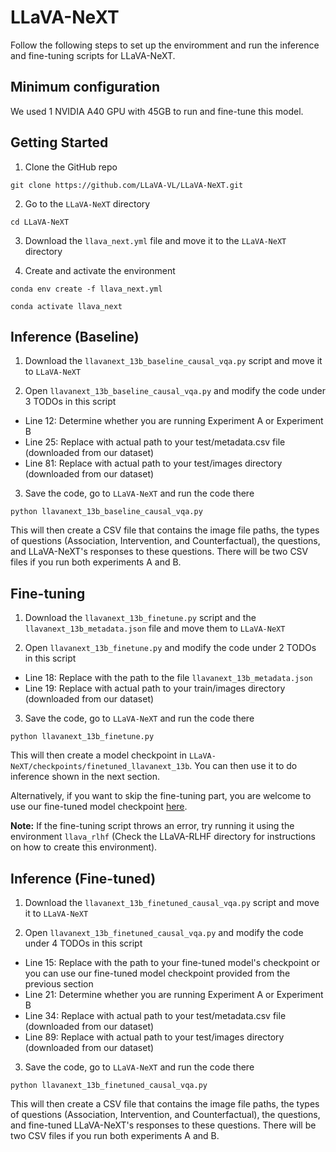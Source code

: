 # LLaVA-NeXT

Follow the following steps to set up the enviromment and run the inference and fine-tuning scripts for LLaVA-NeXT. 

## Minimum configuration

We used 1 NVIDIA A40 GPU with 45GB to run and fine-tune this model.

## Getting Started

1. Clone the GitHub repo

``git clone https://github.com/LLaVA-VL/LLaVA-NeXT.git``

2. Go to the ``LLaVA-NeXT`` directory
   
``cd LLaVA-NeXT``

3. Download the ``llava_next.yml`` file and move it to the ``LLaVA-NeXT`` directory

4. Create and activate the environment

``conda env create -f llava_next.yml``

``conda activate llava_next``

## Inference (Baseline)

1. Download the ``llavanext_13b_baseline_causal_vqa.py`` script and move it to ``LLaVA-NeXT``

2. Open ``llavanext_13b_baseline_causal_vqa.py`` and modify the code under 3 TODOs in this script

- Line 12: Determine whether you are running Experiment A or Experiment B
- Line 25: Replace with actual path to your test/metadata.csv file (downloaded from our dataset)
- Line 81: Replace with actual path to your test/images directory (downloaded from our dataset)

3. Save the code, go to ``LLaVA-NeXT`` and run the code there

``python llavanext_13b_baseline_causal_vqa.py``

This will then create a CSV file that contains the image file paths, the types of questions (Association, Intervention, and Counterfactual), the questions, and LLaVA-NeXT's responses to these questions. There will be two CSV files if you run both experiments A and B.

## Fine-tuning

1. Download the ``llavanext_13b_finetune.py`` script and the ``llavanext_13b_metadata.json`` file and move them to ``LLaVA-NeXT``

2. Open ``llavanext_13b_finetune.py`` and modify the code under 2 TODOs in this script

- Line 18: Replace with the path to the file ``llavanext_13b_metadata.json``
- Line 19: Replace with actual path to your train/images directory (downloaded from our dataset)

3. Save the code, go to ``LLaVA-NeXT`` and run the code there

``python llavanext_13b_finetune.py``

This will then create a model checkpoint in ``LLaVA-NeXT/checkpoints/finetuned_llavanext_13b``. You can then use it to do inference shown in the next section.

Alternatively, if you want to skip the fine-tuning part, you are welcome to use our fine-tuned model checkpoint [here](https://drive.google.com/drive/folders/1etsh_oRnGIvrFv3_Lz2aZ0pZ5kRoeFfM?usp=sharing).

**Note:** If the fine-tuning script throws an error, try running it using the environment ``llava_rlhf`` (Check the LLaVA-RLHF directory for instructions on how to create this environment).

## Inference (Fine-tuned)

1. Download the ``llavanext_13b_finetuned_causal_vqa.py`` script and move it to ``LLaVA-NeXT``

2. Open ``llavanext_13b_finetuned_causal_vqa.py`` and modify the code under 4 TODOs in this script

- Line 15: Replace with the path to your fine-tuned model's checkpoint or you can use our fine-tuned model checkpoint provided from the previous section
- Line 21: Determine whether you are running Experiment A or Experiment B
- Line 34: Replace with actual path to your test/metadata.csv file (downloaded from our dataset)
- Line 89: Replace with actual path to your test/images directory (downloaded from our dataset)

3. Save the code, go to ``LLaVA-NeXT`` and run the code there

``python llavanext_13b_finetuned_causal_vqa.py``

This will then create a CSV file that contains the image file paths, the types of questions (Association, Intervention, and Counterfactual), the questions, and fine-tuned LLaVA-NeXT's responses to these questions. There will be two CSV files if you run both experiments A and B.
